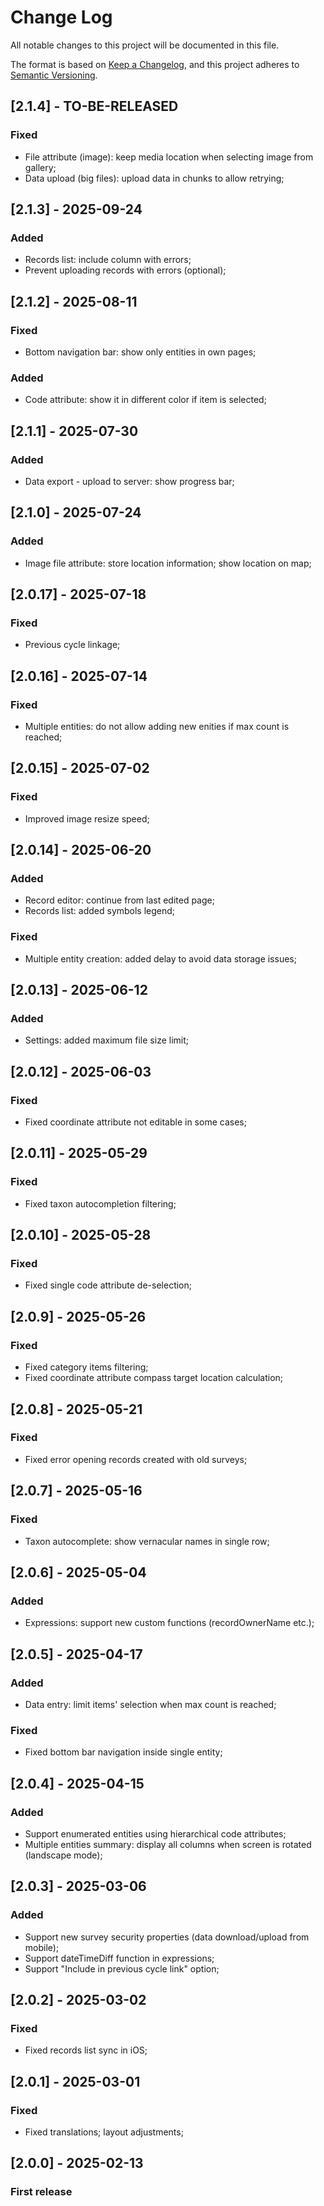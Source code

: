 # Change Log

All notable changes to this project will be documented in this file.

The format is based on [Keep a Changelog](https://keepachangelog.com/en/1.1.0/),
and this project adheres to [Semantic Versioning](https://semver.org/spec/v2.0.0.html).

## [2.1.4] - TO-BE-RELEASED

### Fixed

- File attribute (image): keep media location when selecting image from gallery;
- Data upload (big files): upload data in chunks to allow retrying;

## [2.1.3] - 2025-09-24

### Added

- Records list: include column with errors;
- Prevent uploading records with errors (optional);

## [2.1.2] - 2025-08-11

### Fixed

- Bottom navigation bar: show only entities in own pages;

### Added

- Code attribute: show it in different color if item is selected;

## [2.1.1] - 2025-07-30

### Added

- Data export - upload to server: show progress bar;

## [2.1.0] - 2025-07-24

### Added

- Image file attribute: store location information; show location on map;

## [2.0.17] - 2025-07-18

### Fixed

- Previous cycle linkage;

## [2.0.16] - 2025-07-14

### Fixed

- Multiple entities: do not allow adding new enities if max count is reached;

## [2.0.15] - 2025-07-02

### Fixed

- Improved image resize speed;

## [2.0.14] - 2025-06-20

### Added

- Record editor: continue from last edited page;
- Records list: added symbols legend;

### Fixed

- Multiple entity creation: added delay to avoid data storage issues;

## [2.0.13] - 2025-06-12

### Added

- Settings: added maximum file size limit;

## [2.0.12] - 2025-06-03

### Fixed

- Fixed coordinate attribute not editable in some cases;

## [2.0.11] - 2025-05-29

### Fixed

- Fixed taxon autocompletion filtering;

## [2.0.10] - 2025-05-28

### Fixed

- Fixed single code attribute de-selection;

## [2.0.9] - 2025-05-26

### Fixed

- Fixed category items filtering;
- Fixed coordinate attribute compass target location calculation;

## [2.0.8] - 2025-05-21

### Fixed

- Fixed error opening records created with old surveys;

## [2.0.7] - 2025-05-16

### Fixed

- Taxon autocomplete: show vernacular names in single row;

## [2.0.6] - 2025-05-04

### Added

- Expressions: support new custom functions (recordOwnerName etc.);

## [2.0.5] - 2025-04-17

### Added

- Data entry: limit items' selection when max count is reached;

### Fixed

- Fixed bottom bar navigation inside single entity;

## [2.0.4] - 2025-04-15

### Added

- Support enumerated entities using hierarchical code attributes;
- Multiple entities summary: display all columns when screen is rotated (landscape mode);

## [2.0.3] - 2025-03-06

### Added

- Support new survey security properties (data download/upload from mobile);
- Support dateTimeDiff function in expressions;
- Support "Include in previous cycle link" option;

## [2.0.2] - 2025-03-02

### Fixed

- Fixed records list sync in iOS;

## [2.0.1] - 2025-03-01

### Fixed

- Fixed translations; layout adjustments;

## [2.0.0] - 2025-02-13

### First release
